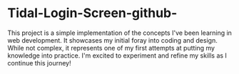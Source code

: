 # Tidal-Login-Screen-github-
This project is a simple implementation of the concepts I've been learning in web development. It showcases my initial foray into coding and design. While not complex, it represents one of my first attempts at putting my knowledge into practice. I'm excited to experiment and refine my skills as I continue this journey!

